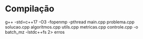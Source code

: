 # Compilação

g++ -std=c++17 -O3 -fopenmp -pthread main.cpp problema.cpp solucao.cpp algoritmos.cpp utils.cpp metricas.cpp controle.cpp -o batch_mz -lstdc++fs 2> erros